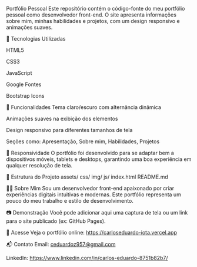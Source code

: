 Portfólio Pessoal
Este repositório contém o código-fonte do meu portfólio pessoal como desenvolvedor front-end. O site apresenta informações sobre mim, minhas habilidades e projetos, com um design responsivo e animações suaves.

🚀 Tecnologias Utilizadas

HTML5

CSS3

JavaScript

Google Fontes

Bootstrap Icons

🎨 Funcionalidades
Tema claro/escuro com alternância dinâmica

Animações suaves na exibição dos elementos

Design responsivo para diferentes tamanhos de tela

Seções como: Apresentação, Sobre mim, Habilidades, Projetos

📱 Responsividade
O portfólio foi desenvolvido para se adaptar bem a dispositivos móveis, tablets e desktops, garantindo uma boa experiência em qualquer resolução de tela.

📁 Estrutura do Projeto
assets/
    css/
    img/
    js/
index.html
README.md


👨‍💻 Sobre Mim
Sou um desenvolvedor front-end apaixonado por criar experiências digitais intuitivas e modernas. Este portfólio representa um pouco do meu trabalho e estilo de desenvolvimento.

📷 Demonstração
Você pode adicionar aqui uma captura de tela ou um link para o site publicado (ex: GitHub Pages).

🔗 Acesse
Veja o portfólio online: https://carloseduardo-iota.vercel.app

📬 Contato
Email: ceduardoz957@gmail.com

LinkedIn: https://www.linkedin.com/in/carlos-eduardo-8751b82b7/
